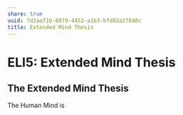 ```yaml
---
share: true
uuid: 7d2aa71b-8979-4452-a1b3-bfd02a27848c
title: Extended Mind Thesis
---
```

# ELI5: Extended Mind Thesis
The Extended Mind Thesis
------------------------

The Human Mind is
